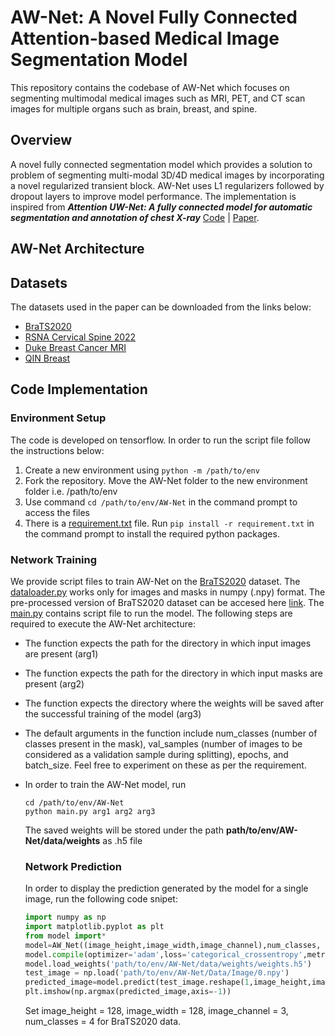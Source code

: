 # AW-Net: A Novel Fully Connected Attention-based Medical Image Segmentation Model
This repository contains the codebase of AW-Net which focuses on segmenting multimodal medical images such as MRI, PET, and CT scan images for multiple organs such as brain, breast, and spine. 


## Overview
A novel fully connected segmentation model which provides a solution to problem of segmenting multi-modal 3D/4D medical images by incorporating a novel regularized transient block. AW-Net uses L1 regularizers followed by dropout layers to improve model performance. The implementation is inspired from ***Attention UW-Net: A fully connected model for automatic segmentation and annotation of chest X-ray***  [Code](https://github.com/Dynamo13/Attention_UWNet) | [Paper]( https://www.sciencedirect.com/science/article/abs/pii/S0010482522007910).

## AW-Net Architecture

## Datasets
The datasets used in the paper can be downloaded from the links below:
- [BraTS2020](https://www.med.upenn.edu/cbica/brats2020/data.html)
- [RSNA Cervical Spine 2022](https://www.kaggle.com/competitions/rsna-2022-cervical-spine-fracture-detection)
- [Duke Breast Cancer MRI](https://wiki.cancerimagingarchive.net/pages/viewpage.action?pageId=70226903)
- [QIN Breast](https://wiki.cancerimagingarchive.net/display/Public/QIN-Breast)
  
## Code Implementation

### Environment Setup

The code is developed on tensorflow. In order to run the script file follow the instructions below:
1. Create a new environment using ```python -m /path/to/env```
1. Fork the repository. Move the AW-Net folder to the new environment folder i.e. /path/to/env
1. Use command ```cd /path/to/env/AW-Net``` in the command prompt to access the files
1. There is a [requirement.txt](AW-Net/requirement.txt) file. Run ```pip install -r requirement.txt``` in the command prompt to install the required python packages.

### Network Training
We provide script files to train AW-Net on the [BraTS2020](https://www.med.upenn.edu/cbica/brats2020/data.html) dataset. The [dataloader.py](AW-Net/dataloader.py) works only for images and masks in numpy (.npy) format. The pre-processed version of BraTS2020 dataset can be accesed here [link](https://drive.google.com/drive/folders/1QI2emvmu4o9_WgyIoDkic3m7OVUpvfvT).
The [main.py](AW-Net/main.py) contains script file to run the model. The following steps are required to execute the AW-Net architecture:
- The function expects the path for the directory in which input images are present (arg1)
- The function expects the path for the directory in which input masks are present (arg2)
- The function expects the directory where the weights will be saved after the successful training of the model (arg3)
- The default arguments in the function include num_classes (number of classes present in the mask), val_samples (number of images to be considered as a validation sample during splitting), epochs, and batch_size. Feel free to experiment on these as per the requirement. 
- In order to train the AW-Net model, run
     ```
     cd /path/to/env/AW-Net
     python main.py arg1 arg2 arg3
     ```
   The saved weights will be stored under the path **path/to/env/AW-Net/data/weights** as .h5 file

  ### Network Prediction
  In order to display the prediction generated by the model for a single image, run the following code snipet:
  ```python
  import numpy as np
  import matplotlib.pyplot as plt
  from model import*
  model=AW_Net((image_height,image_width,image_channel),num_classes, dropout_rate=0.0, batch_norm=True)
  model.compile(optimizer='adam',loss='categorical_crossentropy',metrics=['accuracy'])
  model.load_weights('path/to/env/AW-Net/data/weights/weights.h5')
  test_image = np.load('path/to/env/AW-Net/Data/Image/0.npy')
  predicted_image=model.predict(test_image.reshape(1,image_height,image_width,image_channel))
  plt.imshow(np.argmax(predicted_image,axis=-1))
  ```
  Set image_height = 128, image_width = 128, image_channel = 3, num_classes = 4 for BraTS2020 data.
